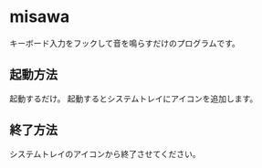 # misawa

キーボード入力をフックして音を鳴らすだけのプログラムです。

## 起動方法

起動するだけ。
起動するとシステムトレイにアイコンを追加します。

## 終了方法

システムトレイのアイコンから終了させてください。
